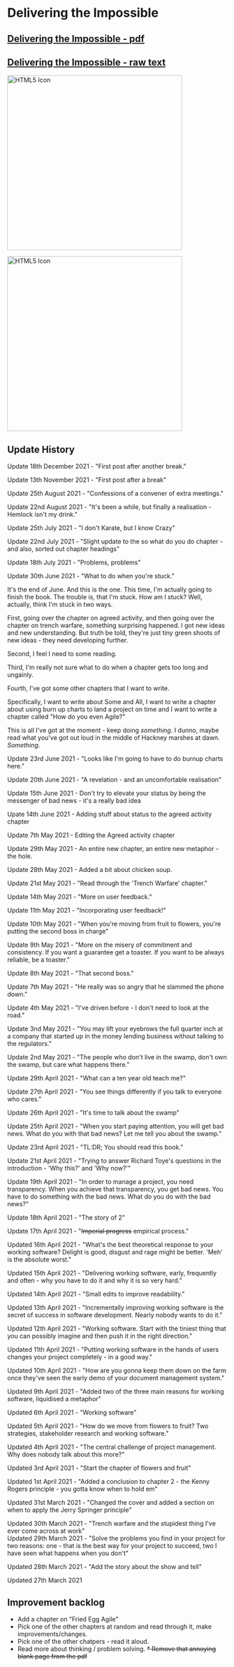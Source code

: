 # Delivering the Impossible

## [Delivering the Impossible - pdf](dti.pdf)

## [Delivering the Impossible - raw text](dti.md)

<a href="dti.pdf"><img src="cover.png" alt="HTML5 Icon" width="400"></a>
<br>

<a href="output.png"><img src="output.png" alt="HTML5 Icon" width="400"></a>
<br>


## Update History
Update 18th December 2021 - "First post after another break."

Update 13th November 2021 - "First post after a break"

Update 25th August 2021 - "Confessions of a convener of extra meetings."

Update 22nd August 2021 - "It's been a while, but finally a realisation - Hemlock isn't my drink."

Update 25th July 2021 - "I don't Karate, but I know Crazy"

Update 22nd July 2021 - "Slight update to the so what do you do chapter - and also, sorted out chapter headings"

Update 18th July 2021 - "Problems, problems"

Update 30th June 2021 - "What to do when you're stuck."

It's the end of June. And this is the one. This time, I'm actually going to finish the book. The trouble is, that I'm stuck. How am I stuck? Well, actually, think I'm stuck in two ways.

First, going over the chapter on agreed activity, and then going over the chapter on trench warfare, something surprising happened. I got new ideas and new understanding. But truth be told, they're just tiny green shoots of new ideas - they need developing further.

Second, I feel I need to some reading.

Third, I'm really not sure what to do when a chapter gets too long and ungainly.

Fourth, I've got some other chapters that I want to write. 

Specifically, I want to write about Some and All, I want to write a chapter about using burn up charts to land a project on time and I want to write a chapter called "How do you even Agile?"

This is all I've got at the moment - keep doing *something*. I dunno, maybe read what you've got out loud in the middle of Hackney marshes at dawn. *Something*.



Update 23rd June 2021 - "Looks like I'm going to have to do burnup charts here."

Update 20th June 2021 - "A revelation  - and an uncomfortable realisation"

Update 15th June 2021 - Don't try to elevate your status by being the messenger of bad news - it's a really bad idea

Upate 14th June 2021 - Adding stuff about status to the agreed activity chapter

Update 7th May 2021 - Editing the Agreed activity chapter

Update 29th May 2021 - An entire new chapter, an entire new metaphor - the hole.

Update 28th May 2021 - Added a bit about chicken soup.

Update 21st May 2021 - "Read through the 'Trench Warfare' chapter."

Update 14th May 2021 - "More on user feedback."

Update 11th May 2021 - "Incorporating user feedback!"

Update 10th May 2021 - "When you're moving from fruit to flowers, you're putting the second boss in charge"

Update 9th May 2021 - "More on the misery of commitment and consistency. If you want a guarantee get a toaster. If you want to be always reliable, be a toaster."

Update 8th May 2021 - "That second boss."

Update 7th May 2021 - "He really was so angry that he slammed the phone down."

Update 4th May 2021 - "I've driven before - I don't need to look at the road."

Update 3nd May 2021 - "You may lift your eyebrows the full quarter inch at a company that started up in the money lending business without talking to the regulators."

Update 2nd May 2021 - "The people who don't live in the swamp, don't own the swamp, but care what happens there."

Update 29th April 2021 - "What can a ten year old teach me?"

Update 27th April 2021 - "You see things differently if you talk to everyone who cares."

Update 26th April 2021 - "It's time to talk about the swamp"

Update 25th April 2021 - "When you start paying attention, you will get bad news. What do you with that bad news? Let me tell you about the swamp."

Update 23rd April 2021 - "TL:DR; You should read this book."

Update 21st April 2021 - "Trying to answer Richard Toye's questions in the introduction - 'Why this?' and 'Why now?'"

Update 19th April 2021 - "In order to manage a project, you need transparency. When you achieve that transparency, you get bad news. You have to do something with the bad news. What do you do with the bad news?"

Update 18th April 2021 - "The story of 2"

Update 17th April 2021 - "~~Imperial progress~~ empirical process."

Updated 16th April 2021 - "What's the best theoretical response to your working software? Delight is good, disgust and rage might be better. 'Meh' is the absolute worst."

Updated 15th April 2021 - "Delivering working software, early, frequently and often - why you have to do it and why it is so very hard."

Updated 14th April 2021 - "Small edits to improve readability."

Updated 13th April 2021 - "Incrementally improving working software is the secret of success in software development. Nearly nobody wants to do it."

Updated 12th April 2021 - "Working software. Start with the tiniest thing that you can possibly imagine and then push it in the right direction."

Updated 11th April 2021 - "Putting working software in the hands of users changes your project completely - in a good way."

Updated 10th April 2021 - "How are you gonna keep them down on the farm once they've seen the early demo of your document management system."

Updated 9th April 2021 - "Added two of the three main reasons for working software, liquidised a metaphor"

Updated 6th April 2021 - "Working software"

Updated 5th April 2021 - "How do we move from flowers to fruit? Two strategies, stakeholder research and working software."

Updated 4th April 2021 - "The central challenge of project management. Why does nobody talk about this more?"

Updated 3rd April 2021 - "Start the chapter of flowers and fruit"

Updated 1st April 2021 - "Added a conclusion to chapter 2 - the Kenny Rogers principle - you gotta know when to hold em"

Updated 31st March 2021 - "Changed the cover and added a section on when to apply the Jerry Springer principle"

Updated 30th March 2021 - "Trench warfare and the stupidest thing I've ever come across at work"
<br/>
Updated 29th March 2021 - "Solve the problems you find in your project for two reasons: one - that is the best way for your project to succeed, two I have seen what happens when you don't"

Updated 28th March 2021 - "Add the story about the show and tell"

Updated 27th March 2021

## Improvement backlog
* Add a chapter on "Fried Egg Agile"
* Pick one of the other chapters at random and read through it, make improvements/changes.
* Pick one of the other chatpers - read it aloud.
* Read more about thinking / problem solving.
<s>* Remove that annoying blank page from the pdf</s>

